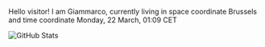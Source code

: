Hello visitor! I am Giammarco, currently living in space coordinate Brussels and time coordinate Monday, 22 March, 01:09 CET

![GitHub Stats](https://github-readme-stats.vercel.app/api?username=grcasanova)
